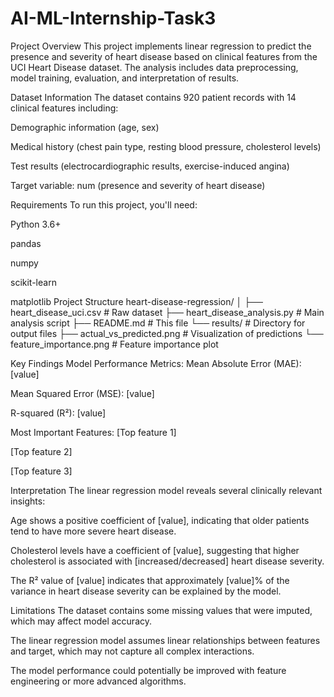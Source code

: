 # AI-ML-Internship-Task3
Project Overview
This project implements linear regression to predict the presence and severity of heart disease based on clinical features from the UCI Heart Disease dataset. The analysis includes data preprocessing, model training, evaluation, and interpretation of results.

Dataset Information
The dataset contains 920 patient records with 14 clinical features including:

Demographic information (age, sex)

Medical history (chest pain type, resting blood pressure, cholesterol levels)

Test results (electrocardiographic results, exercise-induced angina)

Target variable: num (presence and severity of heart disease)

Requirements
To run this project, you'll need:

Python 3.6+

pandas

numpy

scikit-learn

matplotlib
Project Structure
heart-disease-regression/
│
├── heart_disease_uci.csv       # Raw dataset
├── heart_disease_analysis.py   # Main analysis script
├── README.md                   # This file
└── results/                    # Directory for output files
    ├── actual_vs_predicted.png # Visualization of predictions
    └── feature_importance.png  # Feature importance plot

Key Findings
Model Performance Metrics:
Mean Absolute Error (MAE): [value]

Mean Squared Error (MSE): [value]

R-squared (R²): [value]

Most Important Features:
[Top feature 1]

[Top feature 2]

[Top feature 3]

Interpretation
The linear regression model reveals several clinically relevant insights:

Age shows a positive coefficient of [value], indicating that older patients tend to have more severe heart disease.

Cholesterol levels have a coefficient of [value], suggesting that higher cholesterol is associated with [increased/decreased] heart disease severity.

The R² value of [value] indicates that approximately [value]% of the variance in heart disease severity can be explained by the model.

Limitations
The dataset contains some missing values that were imputed, which may affect model accuracy.

The linear regression model assumes linear relationships between features and target, which may not capture all complex interactions.

The model performance could potentially be improved with feature engineering or more advanced algorithms.
